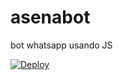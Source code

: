# asenabot
bot whatsapp usando JS

[![Deploy](https://www.herokucdn.com/deploy/button.svg)](https://heroku.com/deploy?template=https://github.com/phoenixx1202/asenabot/tree/main)
